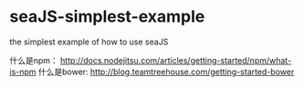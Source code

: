 seaJS-simplest-example
======================

the simplest example of how to use seaJS

什么是npm： http://docs.nodejitsu.com/articles/getting-started/npm/what-is-npm
什么是bower: http://blog.teamtreehouse.com/getting-started-bower
